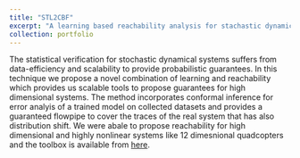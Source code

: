 ```yaml
---
title: "STL2CBF"
excerpt: "A learning based reachability analysis for stachastic dynamical systems. <br/><img src='/images/STLtoCBF.png'>"
collection: portfolio
---
```


The statistical verification for stochastic dynamical systems suffers from data-efficiency and scalability to provide probabilistic guarantees. In this technique we propose a novel combination of learning and reachability which provides us scalable tools to propose guarantees for high dimensional systems. The method incorporates conformal inference for error analyis of a trained model on collected datasets and provides a guaranteed flowpipe to cover the traces of the real system that has also distribution shift. We were abale to propose reachability for high dimensional and highly nonlinear systems like 12 dimesnional quadcopters and the toolbox is available from [here](https://github.com/Navidhashemicodes/DDReach).
